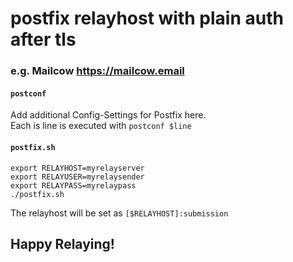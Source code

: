 # postfix relayhost with plain auth after tls

### e.g. Mailcow https://mailcow.email

#### `postconf`

Add additional Config-Settings for Postfix here.  
Each is line is executed with `postconf $line`


#### `postfix.sh`
``` shell
export RELAYHOST=myrelayserver
export RELAYUSER=myrelaysender
export RELAYPASS=myrelaypass
./postfix.sh
```

The relayhost will be set as `[$RELAYHOST]:submission`

## Happy Relaying!

